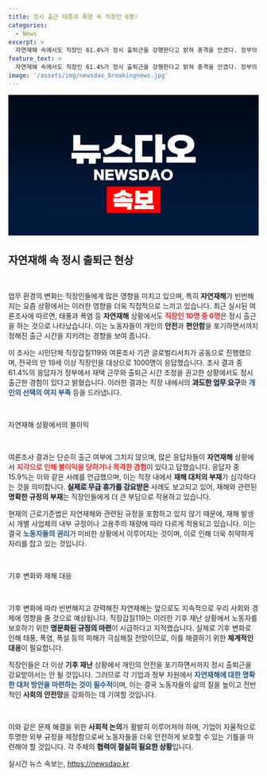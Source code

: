 ```yaml
---
title: 정시 출근 태풍과 폭염 속 직장인 6명!
categories:
  - News
excerpt: >
  자연재해 속에서도 직장인 61.4%가 정시 출퇴근을 강행한다고 밝혀 충격을 안겼다. 정부의 재택근무 권고에도 불구하고 개인 안전과 휴식을 지키지 못하는 현실이 드러나며, 기후 변화에 따른 노동자 보호 규정의 필요성이 대두되고 있다.
feature_text: >
  자연재해 속에서도 직장인 61.4%가 정시 출퇴근을 강행한다고 밝혀 충격을 안겼다. 정부의 재택근무 권고에도 불구하고 개인 안전과 휴식을 지키지 못하는 현실이 드러나며, 기후 변화에 따른 노동자 보호 규정의 필요성이 대두되고 있다.
image: '/assets/img/newsdao_breakingnews.jpg'
---
```


<p><img src="/assets/img/newsdao_breakingnews.jpg" alt="pcversion 속보" /></p>

<h2 data-ke-size="size26">자연재해 속 정시 출퇴근 현상</h2>

<p data-ke-size="size16">&nbsp;</p>

<p>업무 환경의 변화는 직장인들에게 많은 영향을 미치고 있으며, 특히 <b>자연재해</b>가 빈번해지는 요즘 상황에서는 이러한 영향을 더욱 직접적으로 느끼고 있습니다. 최근 실시된 여론조사에 따르면, 태풍과 폭염 등 <b>자연재해</b> 상황에서도 <b><span style="color: #ee2323;">직장인 10명 중 6명</span></b>은 정시 출근을 하는 것으로 나타났습니다. 이는 노동자들이 개인의 <b>안전</b>과 <b>편안함</b>을 포기하면서까지 정해진 출근 시간을 지키려는 경향을 보여 줍니다.</p>

<p>이 조사는 시민단체 직장갑질119와 여론조사 기관 글로벌리서치가 공동으로 진행했으며, 전국의 만 19세 이상 직장인을 대상으로 1000명이 응답했습니다. 조사 결과 중 61.4%의 응답자가 정부에서 재택 근무와 출퇴근 시간 조정을 권고한 상황에서도 정시 출근한 경험이 있다고 밝혔습니다. 이러한 결과는 직장 내에서의 <b><span style="background-color: #21538527;">과도한 업무 요구</span></b>와 <b><span style="color: #1a5490;">개인의 선택의 여지 부족</span></b> 등을 드러냅니다. </p>

<p data-ke-size="size16">&nbsp;</p>

<p>자연재해 상황에서의 불이익</p>

<p data-ke-size="size16">&nbsp;</p>

<p>여론조사 결과는 단순히 출근 여부에 그치지 않으며, 많은 응답자들이 <b>자연재해</b> 상황에서 <b><span style="color: #ee2323;">지각으로 인해 불이익을 당하거나 목격한 경험</span></b>이 있다고 답했습니다. 응답자 중 15.9%는 이와 같은 사례를 언급했으며, 이는 직장 내에서 <b>재해 대처의 부재</b>가 심각하다는 것을 의미합니다. <b><span style="background-color: #21538527;">실제로 무급 휴가를 강요받은</span></b> 사례도 보고되고 있어, 재해와 관련된 <b>명확한 규정의 부재</b>는 직장인들에게 더 큰 부담으로 작용하고 있습니다.</p>

<p>현재의 근로기준법은 자연재해와 관련된 규정을 포함하고 있지 않기 때문에, 재해 발생 시 개별 사업체의 내부 규정이나 고용주의 재량에 따라 다르게 적용되고 있습니다. 이는 결국 <b><span style="color: #1a5490;">노동자들의 권리</span></b>가 미비한 상황에서 이루어지는 것이며, 이로 인해 더욱 취약하게 자리를 잡고 있는 것입니다.</p>

<p data-ke-size="size16">&nbsp;</p>

<p>기후 변화와 재해 대응</p>

<p data-ke-size="size16">&nbsp;</p>

<p>기후 변화에 따라 빈번해지고 강력해진 자연재해는 앞으로도 지속적으로 우리 사회와 경제에 영향을 줄 것으로 예상됩니다. 직장갑질119는 이러한 기후 재난 상황에서 노동자를 보호하기 위한 <b><span style="background-color: #21538527;">명문화된 규정의 마련</span></b>이 시급하다고 지적했습니다. 실제로 기후 변화로 인해 태풍, 폭염, 폭설 등의 피해가 극심해질 전망이므로, 이를 해결하기 위한 <b>체계적인 대응</b>이 필요합니다. </p>

<p>직장인들은 더 이상 <b>기후 재난</b> 상황에서 개인의 안전을 포기하면서까지 정시 출퇴근을 강요받아서는 안 될 것입니다. 그러므로 각 기업과 정부 차원에서 <b><span style="color: #1a5490;">자연재해에 대한 명확한 대처 방안을 마련하는 것이 필수적</span></b>이며, 이는 결국 노동자들의 삶의 질을 높이고 전반적인 <b>사회의 안전망</b>을 강화하는 데 기여할 것입니다.</p>

<p data-ke-size="size16">&nbsp;</p>

<p>이와 같은 문제 해결을 위한 <b>사회적 논의</b>가 활발히 이루어져야 하며, 기업이 자율적으로 투명한 외부 규정을 제정함으로써 노동자들을 더욱 안전하게 보호할 수 있는 기틀을 마련해야 할 것입니다. 각 주체의 <b><span style="background-color: #21538527;">협력이 절실히 필요한 상황</span></b>입니다.</p>
실시간 뉴스 속보는, <a href="https://newsdao.kr" rel="dofollow">https://newsdao.kr</a>


